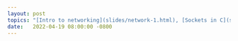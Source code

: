 ```yaml
---
layout: post
topics: "[Intro to networking](slides/network-1.html), [Sockets in C](slides/network-2.html)"
date:   2022-04-19 08:00:00 -0800
---
```

